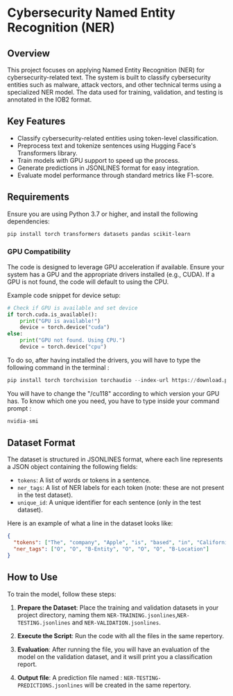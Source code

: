 # Cybersecurity Named Entity Recognition (NER)

## Overview
This project focuses on applying Named Entity Recognition (NER) for cybersecurity-related text. The system is built to classify cybersecurity entities such as malware, attack vectors, and other technical terms using a specialized NER model. The data used for training, validation, and testing is annotated in the IOB2 format.

## Key Features
- Classify cybersecurity-related entities using token-level classification.
- Preprocess text and tokenize sentences using Hugging Face's Transformers library.
- Train models with GPU support to speed up the process.
- Generate predictions in JSONLINES format for easy integration.
- Evaluate model performance through standard metrics like F1-score.

## Requirements
Ensure you are using Python 3.7 or higher, and install the following dependencies:

```bash
pip install torch transformers datasets pandas scikit-learn
```
### GPU Compatibility

The code is designed to leverage GPU acceleration if available. Ensure your system has a GPU and the appropriate drivers installed (e.g., CUDA). If a GPU is not found, the code will default to using the CPU.

Example code snippet for device setup:

```python
# Check if GPU is available and set device
if torch.cuda.is_available():
    print("GPU is available!")
    device = torch.device("cuda")
else:
    print("GPU not found. Using CPU.")
    device = torch.device("cpu")
```

To do so, after having installed the drivers, you will have to type the following command in the terminal : 
```python
pip install torch torchvision torchaudio --index-url https://download.pytorch.org/whl/cu118
```

You will have to change the "/cu118" according to which version your GPU has. 
To know which one you need, you have to type inside your command prompt : 
```python
nvidia-smi
```

## Dataset Format

The dataset is structured in JSONLINES format, where each line represents a JSON object containing the following fields:

- `tokens`: A list of words or tokens in a sentence.
- `ner_tags`: A list of NER labels for each token (note: these are not present in the test dataset).
- `unique_id`: A unique identifier for each sentence (only in the test dataset).

Here is an example of what a line in the dataset looks like:

```json
{
  "tokens": ["The", "company", "Apple", "is", "based", "in", "California"],
  "ner_tags": ["O", "O", "B-Entity", "O", "O", "O", "B-Location"]
}
```
## How to Use

To train the model, follow these steps:

1. **Prepare the Dataset**: Place the training and validation datasets in your project directory, naming them `NER-TRAINING.jsonlines`,`NER-TESTING.jsonlines` and `NER-VALIDATION.jsonlines`.
   
3. **Execute the  Script**: Run the code with all the files in the same repertory.
   
5. **Evaluation**: After running the file, you will have an evaluation of the model on the validation dataset, and it wsill print you a classification report.
   
6. **Output file**:  A prediction file named : `NER-TESTING-PREDICTIONS.jsonlines` will be created in the same repertory.




